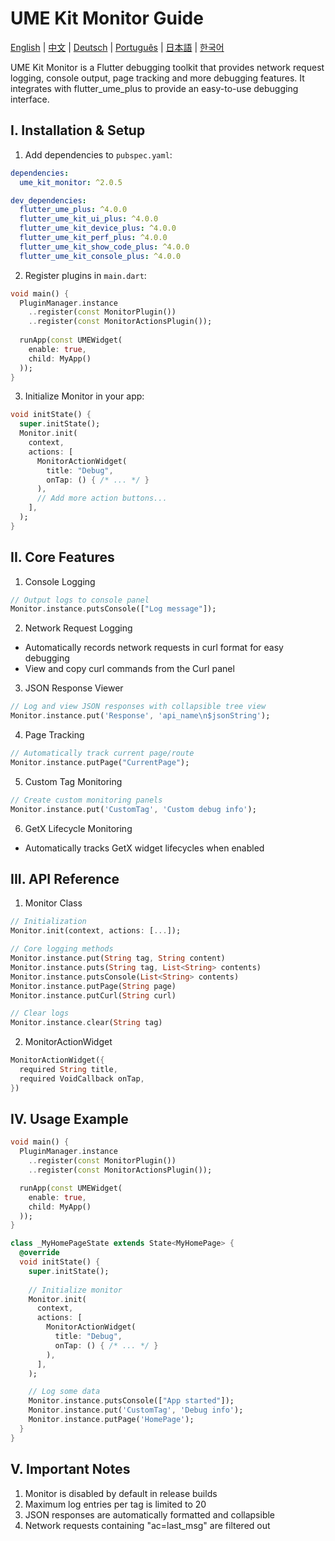 # UME Kit Monitor Guide

[English](guide.md) | [中文](guide_cn.md) | [Deutsch](guide_de.md) | [Português](guide_pt.md) | [日本語](guide_jp.md) | [한국어](guide_kr.md)

UME Kit Monitor is a Flutter debugging toolkit that provides network request logging, console output, page tracking and more debugging features. It integrates with flutter_ume_plus to provide an easy-to-use debugging interface.

I. Installation & Setup
--------------------

1. Add dependencies to `pubspec.yaml`:

```yaml
dependencies:
  ume_kit_monitor: ^2.0.5

dev_dependencies:
  flutter_ume_plus: ^4.0.0
  flutter_ume_kit_ui_plus: ^4.0.0 
  flutter_ume_kit_device_plus: ^4.0.0
  flutter_ume_kit_perf_plus: ^4.0.0
  flutter_ume_kit_show_code_plus: ^4.0.0
  flutter_ume_kit_console_plus: ^4.0.0
```

2. Register plugins in `main.dart`:

```dart
void main() {
  PluginManager.instance
    ..register(const MonitorPlugin())
    ..register(const MonitorActionsPlugin());
    
  runApp(const UMEWidget(
    enable: true, 
    child: MyApp()
  ));
}
```

3. Initialize Monitor in your app:

```dart
void initState() {
  super.initState();
  Monitor.init(
    context,
    actions: [
      MonitorActionWidget(
        title: "Debug", 
        onTap: () { /* ... */ }
      ),
      // Add more action buttons...
    ],
  );
}
```

II. Core Features
---------------

1. Console Logging
```dart
// Output logs to console panel
Monitor.instance.putsConsole(["Log message"]); 
```

2. Network Request Logging
- Automatically records network requests in curl format for easy debugging
- View and copy curl commands from the Curl panel

3. JSON Response Viewer
```dart
// Log and view JSON responses with collapsible tree view
Monitor.instance.put('Response', 'api_name\n$jsonString');
```

4. Page Tracking
```dart
// Automatically track current page/route
Monitor.instance.putPage("CurrentPage");
```

5. Custom Tag Monitoring
```dart
// Create custom monitoring panels
Monitor.instance.put('CustomTag', 'Custom debug info');
```

6. GetX Lifecycle Monitoring
- Automatically tracks GetX widget lifecycles when enabled

III. API Reference
----------------

1. Monitor Class
```dart
// Initialization
Monitor.init(context, actions: [...]);

// Core logging methods
Monitor.instance.put(String tag, String content)
Monitor.instance.puts(String tag, List<String> contents) 
Monitor.instance.putsConsole(List<String> contents)
Monitor.instance.putPage(String page)
Monitor.instance.putCurl(String curl)

// Clear logs
Monitor.instance.clear(String tag)
```

2. MonitorActionWidget
```dart
MonitorActionWidget({
  required String title,
  required VoidCallback onTap,
})
```

IV. Usage Example
---------------

```dart
void main() {
  PluginManager.instance
    ..register(const MonitorPlugin())
    ..register(const MonitorActionsPlugin());

  runApp(const UMEWidget(
    enable: true,
    child: MyApp()
  ));
}

class _MyHomePageState extends State<MyHomePage> {
  @override 
  void initState() {
    super.initState();
    
    // Initialize monitor
    Monitor.init(
      context,
      actions: [
        MonitorActionWidget(
          title: "Debug",
          onTap: () { /* ... */ }
        ),
      ],
    );

    // Log some data
    Monitor.instance.putsConsole(["App started"]);
    Monitor.instance.put('CustomTag', 'Debug info');
    Monitor.instance.putPage('HomePage');
  }
}
```

V. Important Notes
----------------

1. Monitor is disabled by default in release builds
2. Maximum log entries per tag is limited to 20
3. JSON responses are automatically formatted and collapsible
4. Network requests containing "ac=last_msg" are filtered out 